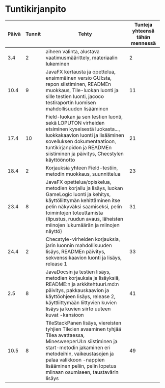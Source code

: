 ﻿# Tuntikirjanpito

Päivä | Tunnit | Tehty | Tunteja yhteensä tähän mennessä
--------- | ------ | ------------------------------------------ | ---------
3.4 | 2 | aiheen valinta, alustava vaatimusmäärittely, materiaalin lukeminen | 2
10.4 | 9 | JavaFX kertausta ja opettelua, ensimmäinen versio GUI:sta, repon siistiminen, READMEn muokkaus, Tile-luokan luonti ja sille testien luonti, jacoco testiraportin luomisen mahdollisuuden lisääminen | 11
17.4 | 10 | Field-luokan ja sen testien luonti, sekä LOPUTON virheiden etsiminen kyseisestä luokasta..., luokkakaavion luonti ja lisääminen sovelluksen dokumentaatioon, tuntikirjanpidon ja READMEn siistiminen ja päivitys, Checstylen käyttöönotto | 21
18.4 | 2 | Korjauksia yhteen Field-testiin, metodin muokkaus, suunnittelua | 23
23.4 | 8 | JavaFX opettelua/opiskelua, metodien korjailu ja lisäys, luokan GameLogic luonti ja kehitys, käyttöliittymän kehittäminen itse pelin näkyväksi saamiseksi, pelin toimintojen toteuttamista (lipustus, ruudun avaus, läheisten miinojen lukumäärän ja miinojen näyttö) | 31
24.4 | 2 | Checstyle-virheiden korjauksia, jarin luonnin mahdollisuuden lisäys, READMEn päivitys, sekvenssikaavion luonti ja lisäys, release 1 | 33
2.5 | 8 | JavaDocsin ja testien lisäys, metodien korjauksia ja lisäyksiä, README:n ja arkkitehtuuri.md:n päivitys, pakkauskaavion ja käyttöohjeen lisäys, release 2, käyttliittymään liittyvien kuvien lisäys ja kuvien siirto uuteen kuvat -kansioon | 41
10.5 | 8 | TileStackPanen lisäys, viereisten tyhjien Tile:ien avaaminen tyhjää Tilea avattaessa, MinesweeperUI:n siistiminen ja start-metodin jakaminen eri metodeihin, vaikeustasojen ja palaa valikkoon -nappien lisääminen peliin, pelin lopetus miinaan osumiseen, taustavärin lisäys| 49